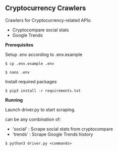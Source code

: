 ## Cryptocurrency Crawlers

 Crawlers for Cryptocurrency-related APIs:
 - Cryptocompare social stats
 - Google Trends

**Prerequisites**

Setup .env according to .env.example

```$ cp .env.example .env```

```$ nano .env```

Install required packages

```$ pip3 install -r requirements.txt```

**Running**

Launch driver.py to start scraping.

<commands> can be any combination of:

- 'social' : Scrape social stats from cryptocompare
- 'trends' : Scrape Google Trends history

```$ python3 driver.py <commands>```
